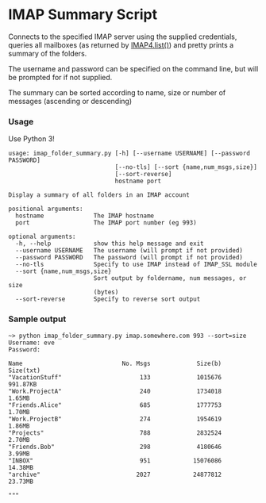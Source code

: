 IMAP Summary Script
===================

Connects to the specified IMAP server using the supplied credentials, queries all mailboxes 
(as returned by [IMAP4.list()](http://docs.python.org/3.1/library/imaplib.html#imap4-objects)) 
and pretty prints a summary of the folders.  

The username and password can be specified on the command line, but will be prompted for if
not supplied.  

The summary can be sorted according to name, size or number of messages (ascending or descending)

### Usage ###

Use Python 3!

	usage: imap_folder_summary.py [-h] [--username USERNAME] [--password PASSWORD]
	                              [--no-tls] [--sort {name,num_msgs,size}]
	                              [--sort-reverse]
	                              hostname port
	
	Display a summary of all folders in an IMAP account
	
	positional arguments:
	  hostname              The IMAP hostname
	  port                  The IMAP port number (eg 993)
	
	optional arguments:
	  -h, --help            show this help message and exit
	  --username USERNAME   The username (will prompt if not provided)
	  --password PASSWORD   The password (will prompt if not provided)
	  --no-tls              Specify to use IMAP instead of IMAP_SSL module
	  --sort {name,num_msgs,size}
	                        Sort output by foldername, num messages, or size
	                        (bytes)
	  --sort-reverse        Specify to reverse sort output
	

### Sample output ###

	~> python imap_folder_summary.py imap.somewhere.com 993 --sort=size
	Username: eve
	Password:
	
	Name                            No. Msgs             Size(b)   Size(txt)
	"VacationStuff"                      133             1015676    991.87KB
	"Work.ProjectA"                      240             1734018      1.65MB
	"Friends.Alice"                      685             1777753      1.70MB
	"Work.ProjectB"                      274             1954619      1.86MB
	"Projects"                           788             2832524      2.70MB
	"Friends.Bob"                        298             4180646      3.99MB
	"INBOX"                              951            15076086     14.38MB
	"archive"                           2027            24877812     23.73MB
	
	"""
